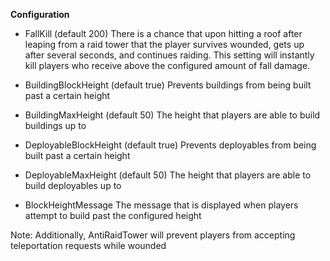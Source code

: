 **Configuration** 


* FallKill (default 200)
There is a chance that upon hitting a roof after leaping from a raid tower that the player survives wounded, gets up after several seconds, and continues raiding.
This setting will instantly kill players who receive above the configured amount of fall damage.

* BuildingBlockHeight (default true)
Prevents buildings from being built past a certain height

* BuildingMaxHeight (default 50)
The height that players are able to build buildings up to

* DeployableBlockHeight (default true)
Prevents deployables from being built past a certain height

* DeployableMaxHeight (default 50)
The height that players are able to build deployables up to

* BlockHeightMessage
The message that is displayed when players attempt to build past the configured height

Note: Additionally, AntiRaidTower will prevent players from accepting teleportation requests while wounded